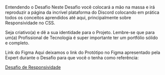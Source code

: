 Entendendo o Desafio
Neste Desafio você colocará a mão na massa e irá reproduzir a página da incrível plataforma do Discord colocando em prática todos os conceitos aprendidos até aqui, principalmente sobre Responsividade no CSS.

Seja criativo(a) e dê a sua identidade para o Projeto. Lembre-se que para um(a) Profissional de Tecnologia é super importante ter um portfólio sólido e completo.

 

Link do Figma
Aqui deixamos o link do Protótipo no Figma apresentado pela Expert durante o Desafio para que você o tenha como referência:

[Desafio de Responsividade](https://www.figma.com/file/NRBYrG5d4DSzObv7dpTqoM/Desafio-Responsividade---DIO)
